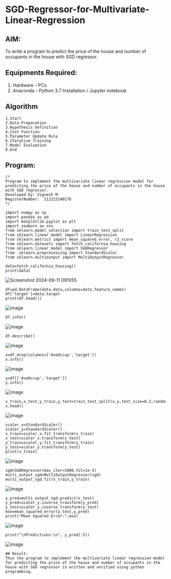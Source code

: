 # SGD-Regressor-for-Multivariate-Linear-Regression

## AIM:
To write a program to predict the price of the house and number of occupants in the house with SGD regressor.

## Equipments Required:
1. Hardware – PCs
2. Anaconda – Python 3.7 Installation / Jupyter notebook

## Algorithm
```
1.Start
2.Data Preparation
3.Hypothesis Definition
4.Cost Function
5.Parameter Update Rule
6.Iterative Training
7.Model Evaluation
8.End
```
## Program:
```
/*
Program to implement the multivariate linear regression model for predicting the price of the house and number of occupants in the house with SGD regressor.
Developed by: Vignesh M
RegisterNumber:  212223240176
*/

import numpy as np
import pandas as pd
import matplotlib.pyplot as plt
import seaborn as sns
from sklearn.model_selection import train_test_split
from sklearn.linear_model import LinearRegression
from sklearn.metrics import mean_squared_error, r2_score
from sklearn.datasets import fetch_california_housing
from sklearn.linear_model import SGDRegressor
from  sklearn.preprocessing import StandardScaler
from sklearn.multioutput import MultiOutputRegressor

data=fetch_california_housing()
print(data)
```
![Screenshot 2024-09-11 091055](https://github.com/user-attachments/assets/2c4030d2-8e93-44ee-b413-f5edda8d35a9)
```
df=pd.DataFrame(data.data,columns=data.feature_names)
df['target']=data.target
print(df.head())
```
![image](https://github.com/user-attachments/assets/16f33b6f-1220-472b-8568-efe77b4f57c3)
```
df.info()
```
![image](https://github.com/user-attachments/assets/dd9ac11c-b136-4314-9744-78c345ade378)
```
df.describe()
```
![image](https://github.com/user-attachments/assets/069d1eab-fa2c-406b-9339-06e86a4bd5eb)
```
x=df.drop(columns=['AveOccup','target'])
x.info()
```
![image](https://github.com/user-attachments/assets/590df28c-a0da-4eb5-b10a-21b7c205fce9)
```
y=df[['AveOccup','target']]
y.info()
```
![image](https://github.com/user-attachments/assets/b9a8574a-05ab-4bcb-8c06-16d70265a0c6)
```
x_train,x_test,y_train,y_test=train_test_split(x,y,test_size=0.2,random_state=1)
x.head()
```
![image](https://github.com/user-attachments/assets/53841f57-359d-41ba-9957-f59e62bc1269)
```
scaler_x=StandardScaler()
scaler_y=StandardScaler()
x_train=scaler_x.fit_transform(x_train)
x_test=scaler_x.transform(x_test)
y_train=scaler_y.fit_transform(y_train)
y_test=scaler_y.transform(y_test)
print(x_train)
```
![image](https://github.com/user-attachments/assets/70cf1e51-2ad6-43d7-86c0-e07523caa895)
```
sgd=SGDRegressor(max_iter=1000,tol=1e-3)
multi_output_sgd=MultiOutputRegressor(sgd)
multi_output_sgd.fit(x_train,y_train)
```
![image](https://github.com/user-attachments/assets/565caaf0-1bc0-423a-bace-a29036f3da63)
```
y_pred=multi_output_sgd.predict(x_test)
y_pred=scaler_y.inverse_transform(y_pred)
y_test=scaler_y.inverse_transform(y_test)
mse=mean_squared_error(y_test,y_pred)
print("Mean Squared Error:",mse)
```
![image](https://github.com/user-attachments/assets/7b7270fb-81a4-47ed-a1b4-8166e1f3e7ce)
```
print("\nPredictions:\n", y_pred[:5])
```
![image](https://github.com/user-attachments/assets/4cb3e4ff-8b72-4ff0-8660-6daa35c99a13)
```
## Result:
Thus the program to implement the multivariate linear regression model for predicting the price of the house and number of occupants in the house with SGD regressor is written and verified using python programming.
